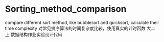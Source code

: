 # Sorting_method_comparison
compare different sort method, like bubblesort and quicksort, calculate their time complexity 对常见排序算法的时间复杂度比较，使用真实的计时函数
大二上 数据结构作业实验设计代码
